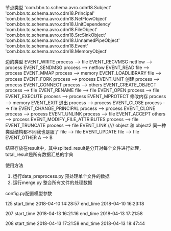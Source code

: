 节点类型
'com.bbn.tc.schema.avro.cdm18.Subject'
'com.bbn.tc.schema.avro.cdm18.Principal'
'com.bbn.tc.schema.avro.cdm18.NetFlowObject'
'com.bbn.tc.schema.avro.cdm18.UnitDependency'
'com.bbn.tc.schema.avro.cdm18.FileObject'
'com.bbn.tc.schema.avro.cdm18.SrcSinkObject'
'com.bbn.tc.schema.avro.cdm18.UnnamedPipeObject'
'com.bbn.tc.schema.avro.cdm18.Event'
'com.bbn.tc.schema.avro.cdm18.MemoryObject'

边的类型
EVENT_WRITE	process --> file
EVENT_RECVMSG	netflow --> process
EVENT_SENDMSG	process --> netflow
EVENT_READ	file --> process
EVENT_MMAP	process --> memory
EVENT_LOADLIBRARY	file --> process
EVENT_FORK	process --> process
EVENT_UNIT	创建 process --> process
EVENT_CONNECT	process --> others
EVENT_CREATE_OBJECT	 process --> file
EVENT_RENAME	file --> file
EVENT_OPEN	process --> file
EVENT_EXECUTE	process --> process
EVENT_MPROTECT	修改内存 process --> memory
EVENT_EXIT	退出 process --> process
EVENT_CLOSE	process --> file
EVENT_CHANGE_PRINCIPAL  process --> process
EVENT_CLONE	process --> process
EVENT_UNLINK	process --> file
EVENT_ACCEPT	others --> process 
EVENT_MODIFY_FILE_ATTRIBUTES	process --> file
EVENT_TRUNCATE	process --> file
EVENT_LINK	 //// object 和 object2 同一种类型结构都不同我也是服了  file --> file
EVENT_UPDATE	file --> file
EVENT_OTHER	A --> B


结果存放在result中，其中splited_result是分开对每个文件进行处理，total_result是所有数据汇总的字典

使用方法
1. 运行data_preprocess.py 预处理单个文件的数据
2. 运行merge.py 整合所有文件的处理数据

config.py配置模型参数

125
start_time	2018-04-10 14:28:57
end_time	2018-04-10 16:23:18

207
start_time	2018-04-13 16:21:16
end_time	2018-04-13 17:21:58

208
start_time	2018-04-13 17:21:58
end_time	2018-04-13 18:47:44